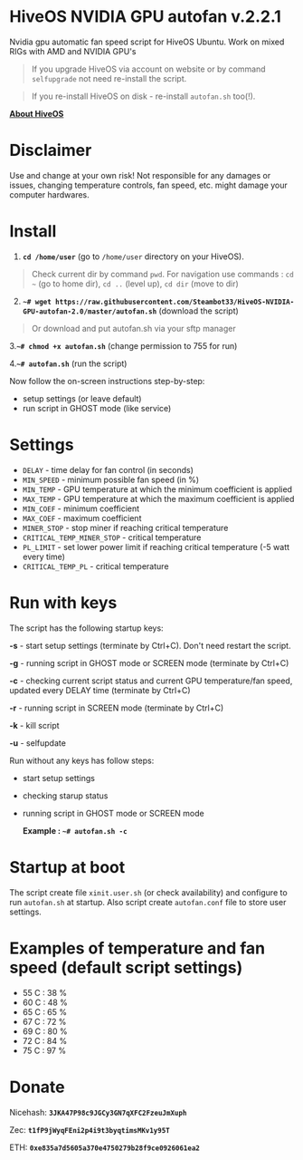 # HiveOS NVIDIA GPU autofan v.2.2.1
Nvidia gpu automatic fan speed script for HiveOS Ubuntu. Work on mixed RIGs with AMD and NVIDIA GPU's

>If you upgrade HiveOS via account on website or by command ```selfupgrade``` not need re-install the script.

>If you re-install HiveOS on disk - re-install ```autofan.sh``` too(!).

[**About HiveОS**](https://goo.gl/qXNH54)

# Disclaimer
Use and change at your own risk! Not responsible for any damages or issues, changing temperature controls, fan speed, etc. might damage your computer hardwares.

# Install
1. **```cd /home/user```** (go to ```/home/user``` directory on your HiveOS).
>Check current dir by command ```pwd```. For navigation use commands : ```cd ~``` (go to home dir),  ```cd ..``` (level up), ```cd dir``` (move to dir)
2. **```~# wget https://raw.githubusercontent.com/Steambot33/HiveOS-NVIDIA-GPU-autofan-2.0/master/autofan.sh```** (download the script)
>Or download and put autofan.sh via your sftp manager

3.**```~# chmod +x autofan.sh```** (change permission to 755 for run)

4.**```~# autofan.sh```** (run the script)


Now follow the on-screen instructions step-by-step:
- setup settings (or leave default)
- run script in GHOST mode (like service)

# Settings
 - ```DELAY``` - time delay for fan control (in seconds)
 - ```MIN_SPEED``` - minimum possible fan speed (in %)
 - ```MIN_TEMP``` - GPU temperature at which the minimum coefficient is applied
 - ```MAX_TEMP``` - GPU temperature at which the maximum coefficient is applied
 - ```MIN_COEF``` - minimum coefficient
 - ```MAX_COEF``` - maximum coefficient
 - ```MINER_STOP``` - stop miner if reaching critical temperature
 - ```CRITICAL_TEMP_MINER_STOP``` - critical temperature
 - ```PL_LIMIT``` - set lower power limit if reaching critical temperature (-5 watt every time)
 - ```CRITICAL_TEMP_PL``` - critical temperature


# Run with keys
The script has the following startup keys:

**-s** 		- start setup settings (terminate by Ctrl+C). Don't need restart the script.

**-g** 		- running script in GHOST mode or SCREEN mode (terminate by Ctrl+C)

**-c** 		- checking current script status and current GPU temperature/fan speed, updated every DELAY time (terminate by Ctrl+C)

**-r** 		- running script in SCREEN mode (terminate by Ctrl+C)

**-k** 		- kill script

**-u**		- selfupdate

  Run without any keys has follow steps: 
  - start setup settings
  - checking starup status
  - running script in GHOST mode or SCREEN mode
	
	**Example : ```~# autofan.sh -c```**
	
# Startup at boot
The script create file ```xinit.user.sh``` (or check availability) and configure to run ```autofan.sh``` at startup.
Also script create ```autofan.conf``` file to store user settings.

# Examples of temperature and fan speed (default script settings)
- 55 C : 38 %
- 60 C : 48 %
- 65 C : 65 %
- 67 C : 72 %
- 69 C : 80 %
- 72 C : 84 %
- 75 C : 97 %

# Donate

Nicehash: **```3JKA47P98c9JGCy3GN7qXFC2FzeuJmXuph```**

Zec: **```t1fP9jWyqFEni2p4i9t3byqtimsMKv1y95T```**

ETH: **```0xe835a7d5605a370e4750279b28f9ce0926061ea2```**

	
